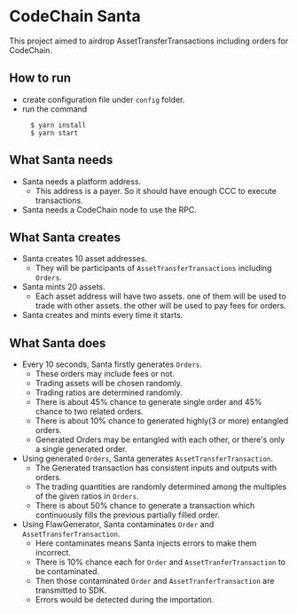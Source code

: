 # CodeChain Santa

This project aimed to airdrop AssetTransferTransactions including orders for CodeChain.

## How to run
- create configuration file under `config` folder.
- run the command 
  ```
    $ yarn install
    $ yarn start
  ```

## What Santa needs
- Santa needs a platform address.
  - This address is a payer. So it should have enough CCC to execute transactions.
- Santa needs a CodeChain node to use the RPC.

## What Santa creates
- Santa creates 10 asset addresses.
  - They will be participants of `AssetTransferTransactions` including `Orders`.
- Santa mints 20 assets.
  - Each asset address will have two assets. one of them will be used to trade with other assets. 
    the other will be used to pay fees for orders.
- Santa creates and mints every time it starts.

## What Santa does
- Every 10 seconds, Santa firstly generates `Orders`.
  - These orders may include fees or not.
  - Trading assets will be chosen randomly.
  - Trading ratios are determined randomly.
  - There is about 45% chance to generate single order and 45% chance to two related orders.
  - There is about 10% chance to generated highly(3 or more) entangled orders.
  - Generated Orders may be entangled with each other, or there's only a single generated order.
- Using generated `Orders`, Santa generates `AssetTransferTransaction`.
  - The Generated transaction has consistent inputs and outputs with orders.
  - The trading quantities are randomly determined among the multiples of the given ratios in `Orders`.
  - There is about 50% chance to generate a transaction which continuously fills the previous partially filled order.
- Using FlawGenerator, Santa contaminates `Order` and `AssetTransferTransaction`.
  - Here contaminates means Santa injects errors to make them incorrect.   
  - There is 10% chance each for `Order` and `AssetTranferTransaction` to be contaminated.
  - Then those contaminated `Order` and `AssetTranferTransaction` are transmitted to SDK.
  - Errors would be detected during the importation.